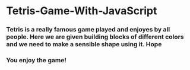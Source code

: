 # Tetris-Game-With-JavaScript
### Tetris is a really famous game played and enjoyes by all people. Here we are given building blocks of different colors and we need to make a sensible shape using it. Hope 
### You enjoy the game!
